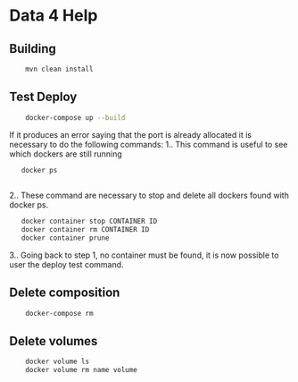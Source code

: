 # Data 4 Help

## Building

```sh
    mvn clean install
```

## Test Deploy
```sh
    docker-compose up --build
```
If it produces an error saying that the port is already allocated it is necessary to do the following commands:
1.. This command is useful to see which dockers are still running
```sh
   docker ps
    
```
2.. These command are necessary to stop and delete all dockers found with docker ps.
```sh
   docker container stop CONTAINER ID
   docker container rm CONTAINER ID 
   docker container prune
```
3.. Going back to step 1, no container must be found, it is now possible to user the deploy test command.
## Delete composition
```sh
    docker-compose rm 
```

## Delete volumes
```sh
    docker volume ls
    docker volume rm name volume
```
